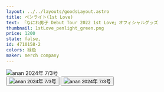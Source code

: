 ```yaml
---
layout: ../../layouts/goodsLayout.astro
title: ペンライト(1st Love)
text: 「なにわ男子 Debut Tour 2022 1st Love」オフィシャルグッズ
thumbnail: 1stLove_penlight_green.png
price: 1200
state: false,
id: 4710158-2
colors: 緑色
maker: merch company
---
```


<div class="img-switcher">
      <img id="mainImg" class="main-img" src="/04_ecsite/images/1stLove_penlight_green.png" alt="anan 2024年 7/3号" />
      <div class="thumbnails">
        <button class="thumb-btn active"><img class="thumb-img" src="/04_ecsite/images/1stLove_penlight_green.png" alt="anan 2024年 7/3号" /></button>
        <button class="thumb-btn active"><img class="thumb-img" src="/04_ecsite/images/1stLove_penlight_btn.png" alt="anan 2024年 7/3号" /></button>
    </div>

  <script>
    document.addEventListener('DOMContentLoaded', () => {
      const mainImg = document.getElementById('mainImg');
      const thumbBtns = document.querySelectorAll('.thumb-btn');

      thumbBtns.forEach(btn => {
        btn.addEventListener('click', () => {
          thumbBtns.forEach(b => b.classList.remove('active'));
          btn.classList.add('active');
          mainImg.src = btn.querySelector('img').src;
        });
      });
    });
  </script>
